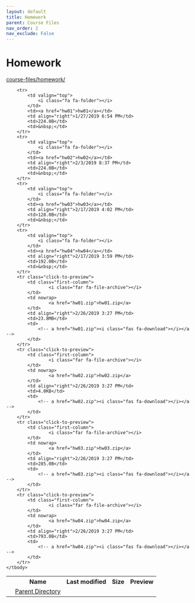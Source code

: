 ```yaml
---
layout: default
title: Homework
parent: Course Files
nav_order: 2
nav_exclude: False
---
```


# Homework

[course-files/homework/](.)

<table class="tbl-files">
    <tbody>
        <tr>
            <th valign="top"></th>
            <th>Name</th>
            <th>Last modified</th>
            <th>Size</th>
            <th>Preview</th>
        </tr>
        <tr>
            <td valign="top">
                <i class="fa fa-folder-open"></i>
            </td>
            <td><a href="../">Parent Directory</a></td>
            <td>&nbsp;</td>
            <td>&nbsp;</td>
            <td>&nbsp;</td>
        </tr>

        <tr>
            <td valign="top">
                <i class="fa fa-folder"></i>
            </td>
            <td><a href="hw01">hw01</a></td>
            <td align="right">1/27/2019 6:54 PM</td>
            <td>224.0B</td>
            <td>&nbsp;</td>
        </tr>
        <tr>
            <td valign="top">
                <i class="fa fa-folder"></i>
            </td>
            <td><a href="hw02">hw02</a></td>
            <td align="right">2/3/2019 8:37 PM</td>
            <td>224.0B</td>
            <td>&nbsp;</td>
        </tr>
        <tr>
            <td valign="top">
                <i class="fa fa-folder"></i>
            </td>
            <td><a href="hw03">hw03</a></td>
            <td align="right">2/17/2019 4:02 PM</td>
            <td>128.0B</td>
            <td>&nbsp;</td>
        </tr>
        <tr>
            <td valign="top">
                <i class="fa fa-folder"></i>
            </td>
            <td><a href="hw04">hw04</a></td>
            <td align="right">2/17/2019 3:59 PM</td>
            <td>192.0B</td>
            <td>&nbsp;</td>
        </tr>
        <tr class="click-to-preview">
            <td class="first-column">
                    <i class="far fa-file-archive"></i>
            </td>
            <td nowrap>
                    <a href="hw01.zip">hw01.zip</a>
            </td>
            <td align="right">2/26/2019 3:27 PM</td>
            <td>23.8MB</td>
            <td>
                <!-- a href="hw01.zip"><i class="fas fa-download"></i></a -->
            </td>
        </tr>
        <tr class="click-to-preview">
            <td class="first-column">
                    <i class="far fa-file-archive"></i>
            </td>
            <td nowrap>
                    <a href="hw02.zip">hw02.zip</a>
            </td>
            <td align="right">2/26/2019 3:27 PM</td>
            <td>4.0KB</td>
            <td>
                <!-- a href="hw02.zip"><i class="fas fa-download"></i></a -->
            </td>
        </tr>
        <tr class="click-to-preview">
            <td class="first-column">
                    <i class="far fa-file-archive"></i>
            </td>
            <td nowrap>
                    <a href="hw03.zip">hw03.zip</a>
            </td>
            <td align="right">2/26/2019 3:27 PM</td>
            <td>285.0B</td>
            <td>
                <!-- a href="hw03.zip"><i class="fas fa-download"></i></a -->
            </td>
        </tr>
        <tr class="click-to-preview">
            <td class="first-column">
                    <i class="far fa-file-archive"></i>
            </td>
            <td nowrap>
                    <a href="hw04.zip">hw04.zip</a>
            </td>
            <td align="right">2/26/2019 3:27 PM</td>
            <td>793.0B</td>
            <td>
                <!-- a href="hw04.zip"><i class="fas fa-download"></i></a -->
            </td>
        </tr>
    </tbody>
</table>

